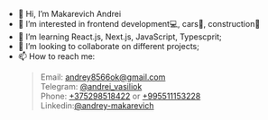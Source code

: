 - 👋 Hi, I’m Makarevich Andrei
- 👀 I’m interested in frontend development💻, cars🚗, construction🔨
- 🌱  I’m learning React.js, Next.js, JavaScript, Typescprit;
- 💞️ I’m looking to collaborate on different projects;
- 📫 How to reach me: 
  >Email: [andrey8566ok@gmail.com](mailto:andrey8566ok@gmail.com)   
  >Telegram: [@andrei_vasiliok](https://t.me/andrei_vasiliok)    
  >Phone: [+375298518422](tel:+375298518422) or [+995511153228](tel:+995511153228)    
  >Linkedin:[@andrey-makarevich](https://www.linkedin.com/in/andrey-makarevich/) 

